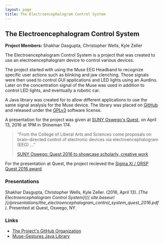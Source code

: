 ```yaml
---
layout: page
title: The Electroencephalogram Control System
---
```


## The Electroencephalogram Control System

**Project Members:** Shakhar Dasgupta, Christopher Wells, Kyle Zeller

The Electroencephalogram Control System is a project that was created to use an electroencephalogram device to control various devices.

The project started with using the Muse EEG Headband to recognize specific user actions such as blinking and jaw clenching. Those signals were then used to control GUI applications and LED lights using an Aurdino. Later on the concentration signal of the Muse was used in addition to control LED lights, and eventually a robotic car.

A Java library was created for to allow different applications to use the same signal analysis for the Muse device. The library was placed on [GitHub](https://github.com/SUNY-Oswego-MUSE-Project/muse-gestures) and released under the [GPLv3](https://www.gnu.org/licenses/gpl-3.0.html) software license.

A presentation for the project was given at [SUNY Oswego's Quest](https://www.oswego.edu/quest/), on April 13, 2016 at 1PM in Shineman 174.

> "From the College of Liberal Arts and Sciences come proposals on brain-directed control of electronic devices via electroencephalogram (EEG) ..."
>
> [SUNY Oswego: Quest 2016 to showcase scholarly, creative work](http://www.oswego.edu/news/index.php/site/news_story/quest_2016_nears)

For the presentation at Quest, the project recieved the [Sigma Xi / ORSP Quest 2016 award](https://www.oswego.edu/rise/sigma-xi-orsp-research-award).

### Presentations

Shakhar Dasgupta, Christopher Wells, Kyle Zeller. (2016, April 13). *[The Electroencephalogram Control System]({{ site.baseurl }}/presentations/the_electroencephalogram_control_system_quest_2016.pdf)*. Presented at Quest, Oswego, NY.

### Links

* [The Project's GitHub Organization](https://github.com/SUNY-Oswego-MUSE-Project)
* [Muse-Gestures Java Library](https://github.com/SUNY-Oswego-MUSE-Project/muse-gestures)
